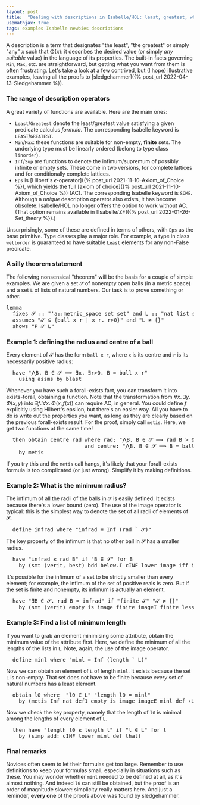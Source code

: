 ```yaml
---
layout: post
title:  "Dealing with descriptions in Isabelle/HOL: least, greatest, whatever"
usemathjax: true 
tags: examples Isabelle newbies descriptions
---
```


A description is a term that designates "the least", "the greatest" or simply "any" *x* such that Φ(*x*): it describes the desired value (or simply *any suitable* value) in the language of its properties.
The built-in facts governing `Min`, `Max`, etc. are straightforward, but getting what you want from them is often frustrating.
Let's take a look at a few contrived, but (I hope) illustrative examples, leaving all the proofs to [sledgehammer]({% post_url 2022-04-13-Sledgehammer %}).

### The range of description operators

A great variety of functions are available. Here are the main ones:

* `Least`/`Greatest` denote the least/greatest value satisfying a given predicate calculus *formula*. The corresponding Isabelle keyword is `LEAST`/`GREATEST`.
* `Min`/`Max`: these functions are suitable for non-empty, **finite** sets. The underlying type must be linearly ordered (belong to type class `linorder`).
* `Inf`/`Sup` are functions to denote the infimum/supremum of possibly infinite or empty sets. These come in two versions, for complete lattices and for conditionally complete lattices.
* `Eps` is [Hilbert's $\epsilon$-operator]({% post_url 2021-11-10-Axiom_of_Choice %}), which yields the full [axiom of choice]({% post_url 2021-11-10-Axiom_of_Choice %}) (AC). The corresponding Isabelle keyword is `SOME`. Although a *unique* description operator also exists, it has become obsolete: Isabelle/HOL no longer offers the option to work without AC. 
(That option remains available in [Isabelle/ZF]({% post_url 2022-01-26-Set_theory %}).)

Unsurprisingly, some of these are defined in terms of others, with `Eps` as the base primitive. Type classes play a major role. For example, a type in class `wellorder` is guaranteed to have suitable `Least` elements for any non-False predicate.


### A silly theorem statement

The following nonsensical "theorem" will be the basis for a couple of simple examples. We are given a set 𝒮 of nonempty open balls (in a metric space) and a set `L` of lists of natural numbers.
Our task is to prove something or other.

<pre class="source">
<span class="keyword1 command">lemma</span><span> 
  </span><span class="keyword2 keyword">fixes</span> <span class="free">𝒮</span> <span class="main">::</span> <span class="quoted quoted"><span>"</span><span class="tfree">'a</span><span class="main">::</span>metric_space set set<span>"</span></span> <span class="keyword2 keyword">and</span> <span class="free">L</span> <span class="main">::</span> <span class="quoted quoted"><span>"</span>nat list set<span>"</span></span><span>
  </span><span class="keyword2 keyword">assumes</span> <span class="quoted quoted"><span>"</span><span class="free">𝒮</span> <span class="main">⊆</span> <span class="main">{</span>ball <span class="bound">x</span> <span class="bound">r</span> <span class="main">|</span> <span class="bound">x</span> <span class="bound">r</span><span class="main">.</span> <span class="bound">r</span><span class="main">&gt;</span><span class="main">0</span><span class="main">}</span><span>"</span></span> <span class="keyword2 keyword">and</span> <span class="quoted quoted"><span>"</span><span class="free">L</span> <span class="main">≠</span> <span class="main">{}</span><span>"</span></span><span>
  </span><span class="keyword2 keyword">shows</span> <span class="quoted quoted"><span>"</span><span class="free">P</span> <span class="free">𝒮</span> <span class="free">L</span><span>"</span></span>
</pre>

### Example 1: defining the radius and centre of a ball

Every element of 𝒮 has the form `ball x r`, where `x` is its centre and `r` is its necessarily positive radius:

<pre class="source">
  <span class="keyword1 command">have</span> <span class="quoted quoted"><span>"</span><span class="main">⋀</span><span class="bound">B</span><span class="main">.</span> <span class="bound">B</span> <span class="main">∈</span> <span class="free">𝒮</span> <span class="main">⟹</span> <span class="main">∃</span><span class="bound">x</span><span class="main">.</span> <span class="main">∃</span><span class="bound bound">r</span><span class="main">&gt;</span><span class="main">0</span><span class="main">.</span> <span class="bound">B</span> <span class="main">=</span> ball <span class="bound">x</span> <span class="bound">r</span><span>"</span></span><span>
    </span><span class="keyword1 command">using</span> assms <span class="keyword1 command">by</span> <span class="operator">blast</span>
</pre>

Whenever you have such a forall-exists fact, you can transform it into exists-forall, obtaining a function. Note that the transformation from $\forall x.\, \exists y.\, \Phi(x,y)$ into
$\exists f.\, \forall x.\, \Phi(x,\,f(x))$ can require AC, in general.
You could define $f$ explicitly using Hilbert's epsilon, but there's an easier way.
All you have to do is write out the properties you want, as long as they are clearly based on the previous forall-exists result.
For the proof, simply call `metis`.
Here, we get two functions at the same time!

<pre class="source">
  <span class="keyword1 command">then</span> <span class="keyword3 command">obtain</span> <span class="skolem skolem">centre</span> <span class="skolem skolem">rad</span> <span class="keyword2 keyword">where</span> rad<span class="main">:</span> <span class="quoted quoted"><span>"</span><span class="main">⋀</span><span class="bound">B</span><span class="main">.</span> <span class="bound">B</span> <span class="main">∈</span> <span class="free">𝒮</span> <span class="main">⟹</span> <span class="skolem">rad</span> <span class="bound">B</span> <span class="main">&gt;</span> <span class="main">0</span><span>"</span></span><span> 
                         </span><span class="keyword2 keyword">and</span> centre<span class="main">:</span> <span class="quoted quoted"><span>"</span><span class="main">⋀</span><span class="bound">B</span><span class="main">.</span> <span class="bound">B</span> <span class="main">∈</span> <span class="free">𝒮</span> <span class="main">⟹</span> <span class="bound">B</span> <span class="main">=</span> ball <span class="main">(</span><span class="skolem">centre</span> <span class="bound">B</span><span class="main">)</span> <span class="main">(</span><span class="skolem">rad</span> <span class="bound">B</span><span class="main">)</span><span>"</span></span><span>
    </span><span class="keyword1 command">by</span> <span class="operator">metis</span>
</pre>

If you try this and the `metis` call hangs, it's likely that your forall-exists formula is too complicated (or just wrong). Simplify it by making definitions.

### Example 2: What is the minimum radius?

The infimum of all the radii of the balls in 𝒮 is easily defined.
It exists because there's a lower bound (zero).
The use of the image operator is typical: this is the simplest way to denote the set of all radii of elements of 𝒮.

<pre class="source">
  <span class="keyword3 command">define</span> <span class="skolem skolem">infrad</span> <span class="keyword2 keyword">where</span> <span class="quoted quoted"><span>"</span><span class="skolem">infrad</span> <span class="main">≡</span> Inf <span class="main">(</span><span class="skolem">rad</span> <span class="main">`</span> <span class="free">𝒮</span><span class="main">)</span><span>"</span></span>
</pre>

The key property of the infimum is that no other ball in 𝒮 has a smaller radius.

<pre class="source">
  <span class="keyword1 command">have</span> <span class="quoted quoted"><span>"</span><span class="skolem">infrad</span> <span class="main">≤</span> <span class="skolem">rad</span> <span class="skolem">B</span><span>"</span></span> <span class="keyword2 keyword">if</span> <span class="quoted quoted"><span>"</span><span class="skolem">B</span> <span class="main">∈</span> <span class="free">𝒮</span><span>"</span></span> <span class="keyword2 keyword">for</span> <span class="skolem">B</span><span>
    </span><span class="keyword1 command">by</span> <span class="main">(</span><span class="operator">smt</span> <span class="main main">(</span>verit<span class="main main">,</span> best<span class="main main">)</span> bdd_below.I cINF_lower image_iff infrad_def rad that<span class="main">)</span>
</pre>

It's possible for the infimum of a set to be strictly smaller than every element; for example, the infimum of the set of positive reals is zero.
But if the set is finite and nonempty, its infimum is actually an element.

<pre class="source">
  <span class="keyword1 command">have</span> <span class="quoted quoted"><span>"</span><span class="main">∃</span><span class="bound">B</span> <span class="main">∈</span> <span class="free">𝒮</span><span class="main">.</span> <span class="skolem">rad</span> <span class="bound">B</span> <span class="main">=</span> <span class="skolem">infrad</span><span>"</span></span> <span class="keyword2 keyword">if</span> <span class="quoted quoted"><span>"</span>finite <span class="free">𝒮</span><span>"</span></span> <span class="quoted quoted"><span>"</span><span class="free">𝒮</span> <span class="main">≠</span> <span class="main">{}</span><span>"</span></span><span>
    </span><span class="keyword1 command">by</span> <span class="main">(</span><span class="operator">smt</span> <span class="main main">(</span>verit<span class="main main">)</span> empty_is_image finite_imageI finite_less_Inf_iff imageE infrad_def that<span class="main">)</span>
</pre>


### Example 3: Find a list of minimum length

If you want to grab an element minimising some attribute, obtain the minimum value of the attribute first.
Here, we define the minimum of all the lengths of the lists in `L`.
Note, again, the use of the image operator.

<pre class="source">
  <span class="keyword3 command">define</span> <span class="skolem skolem">minl</span> <span class="keyword2 keyword">where</span> <span class="quoted quoted"><span>"</span><span class="skolem">minl</span> <span class="main">=</span> Inf <span class="main">(</span>length <span class="main">`</span> <span class="free">L</span><span class="main">)</span><span>"</span></span>
</pre>

Now we can obtain an element of `L` of length `minl`.
It exists because the set `L` is non-empty. That set does not have to be finite because *every* set of natural numbers has a least element.

<pre class="source">
  <span class="keyword3 command">obtain</span> <span class="skolem skolem">l0</span> <span class="keyword2 keyword">where</span>  <span class="quoted quoted"><span>"</span><span class="skolem">l0</span> <span class="main">∈</span> <span class="free">L</span><span>"</span></span> <span class="quoted quoted"><span>"</span>length <span class="skolem">l0</span> <span class="main">=</span> <span class="skolem">minl</span><span>"</span></span><span>
    </span><span class="keyword1 command">by</span> <span class="main">(</span><span class="operator">metis</span> Inf_nat_def1 empty_is_image imageE minl_def <span class="quoted quoted"><span>‹</span><span class="free">L</span> <span class="main">≠</span> <span class="main">{}</span><span>›</span></span><span class="main">)</span>
</pre>

Now we check the key property, namely that the length of `l0` is minimal among the lengths of every element of `L`.

<pre class="source">
  <span class="keyword1 command">then</span> <span class="keyword1 command">have</span> <span class="quoted quoted"><span>"</span>length <span class="skolem">l0</span> <span class="main">≤</span> length <span class="skolem">l</span><span>"</span></span> <span class="keyword2 keyword">if</span> <span class="quoted quoted"><span>"</span><span class="skolem">l</span> <span class="main">∈</span> <span class="free">L</span><span>"</span></span> <span class="keyword2 keyword">for</span> <span class="skolem">l</span><span>
    </span><span class="keyword1 command">by</span> <span class="main">(</span><span class="operator">simp</span> <span class="quasi_keyword">add</span><span class="main main">:</span> cINF_lower minl_def that<span class="main">)</span>
</pre>

### Final remarks

Novices often seem to let their formulas get too large. Remember to use definitions to keep your formulas small, especially in situations such as these.
You may wonder whether `minl` needed to be defined at all, as it's almost nothing.
And indeed `l0` can still be obtained, but the proof is an order of magnitude slower: simplicity really matters here.
And just a reminder, **every one** of the proofs above was found by sledgehammer.